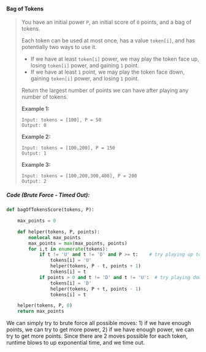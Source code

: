 #### Bag of Tokens

> You have an initial power `P`, an initial score of `0` points, and a bag of tokens.
>
> Each token can be used at most once, has a value `token[i]`, and has potentially two ways to use it.
>
> * If we have at least `token[i]` power, we may play the token face up, losing `token[i]` power, and gaining `1` point.
> * If we have at least `1` point, we may play the token face down, gaining `token[i]` power, and losing `1` point.
>
> Return the largest number of points we can have after playing any number of tokens.
>
> **Example 1:**
>
> ```
> Input: tokens = [100], P = 50
> Output: 0
> ```
>
> **Example 2:**
>
> ```
> Input: tokens = [100,200], P = 150
> Output: 1
> ```
>
> **Example 3:**
>
> ```
> Input: tokens = [100,200,300,400], P = 200
> Output: 2
> ```

##### Code \(Brute Force - Timed Out\):

```py
def bagOfTokensScore(tokens, P):

    max_points = 0

    def helper(tokens, P, points):
        nonlocal max_points
        max_points = max(max_points, points)
        for i,t in enumerate(tokens):
            if t != 'U' and t != 'D' and P >= t:    # try playing up to gain a point
                tokens[i] = 'U'
                helper(tokens, P - t, points + 1)
                tokens[i] = t
            if points > 0 and t != 'D' and t != 'U':  # try playing down to gain P
                tokens[i] = 'D'
                helper(tokens, P + t, points - 1)
                tokens[i] = t

    helper(tokens, P, 0)
    return max_points
```

We can simply try to brute force all possible moves: 1\) if we have enough points, we can try to get more power, 2\) if we have enough power, we can try to get more points. Since there are 2 moves possible for each token, runtime blows to up exponential time, and we time out. 


